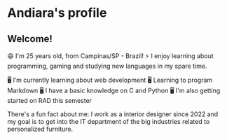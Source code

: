 # Andiara's profile
## Welcome!

😄 I'm 25 years old, from Campinas/SP - Brazil! 
⚡ I enjoy learning about programming, gaming and studying new languages in my spare time. 

🖥️ I’m currently learning about web development
🖥️ Learning to program Markdown
🖥️ I have a basic knowledge on C and Python
🖥️ I'm also getting started on RAD this semester

   There's a fun fact about me: I work as a interior designer since 2022 and my goal is to get into the IT department of the big industries related to personalized furniture.

<!--
**DianAndi/DianAndi** is a ✨ _special_ ✨ repository because its `README.md` (this file) appears on your GitHub profile.

Here are some ideas to get you started:

- 🔭 I’m currently working on ...
- 🌱 I’m currently learning about web development
- 👯 I’m looking to collaborate on ...
- 🤔 I’m looking for help with css and javascript
- 💬 Ask me about ...
- 📫 How to reach me: ...
- 😄 Pronouns: ...
- ⚡ Fun fact: ...
-->
